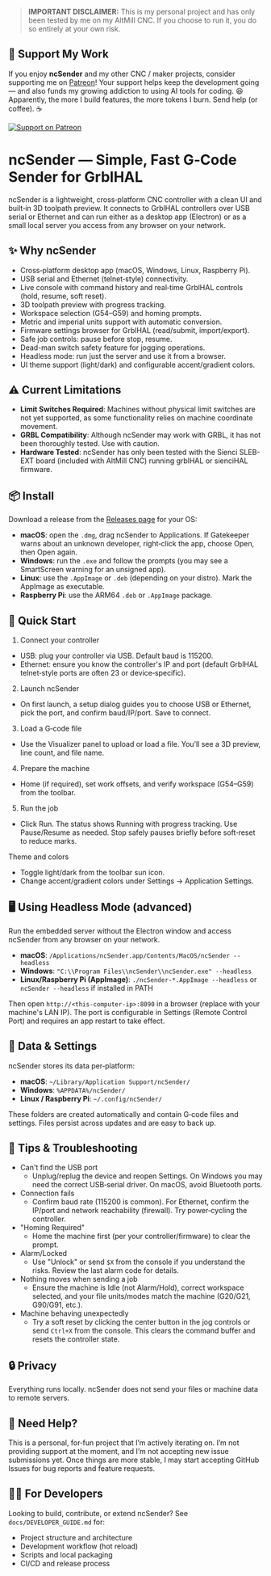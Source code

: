 > **IMPORTANT DISCLAIMER:** This is my personal project and has only been tested by me on my AltMill CNC. If you choose to run it, you do so entirely at your own risk.


## 💖 Support My Work

If you enjoy **ncSender** and my other CNC / maker projects, consider supporting me on [Patreon](https://www.patreon.com/c/FrancisCreation)!
Your support helps keep the development going — and also funds my growing addiction to using AI tools for coding. 😆
Apparently, the more I build features, the more tokens I burn. Send help (or coffee). ☕️

[![Support on Patreon](https://img.shields.io/badge/Support%20on-Patreon-orange.svg)](https://www.patreon.com/c/FrancisCreation)




# ncSender — Simple, Fast G‑Code Sender for GrblHAL

ncSender is a lightweight, cross‑platform CNC controller with a clean UI and built‑in 3D toolpath preview. It connects to GrblHAL controllers over USB serial or Ethernet and can run either as a desktop app (Electron) or as a small local server you access from any browser on your network.

## ✨ Why ncSender
- Cross‑platform desktop app (macOS, Windows, Linux, Raspberry Pi).
- USB serial and Ethernet (telnet‑style) connectivity.
- Live console with command history and real‑time GrblHAL controls (hold, resume, soft reset).
- 3D toolpath preview with progress tracking.
- Workspace selection (G54–G59) and homing prompts.
- Metric and imperial units support with automatic conversion.
- Firmware settings browser for GrblHAL (read/submit, import/export).
- Safe job controls: pause before stop, resume.
- Dead-man switch safety feature for jogging operations.
- Headless mode: run just the server and use it from a browser.
- UI theme support (light/dark) and configurable accent/gradient colors.

## ⚠️ Current Limitations

- **Limit Switches Required**: Machines without physical limit switches are not yet supported, as some functionality relies on machine coordinate movement.
- **GRBL Compatibility**: Although ncSender may work with GRBL, it has not been thoroughly tested. Use with caution.
- **Hardware Tested**: ncSender has only been tested with the Sienci SLEB-EXT board (included with AltMill CNC) running grblHAL or sienciHAL firmware.

## 📦 Install

Download a release from the [Releases page](https://github.com/siganberg/ncSender/releases) for your OS:

- **macOS**: open the `.dmg`, drag ncSender to Applications. If Gatekeeper warns about an unknown developer, right‑click the app, choose Open, then Open again.
- **Windows**: run the `.exe` and follow the prompts (you may see a SmartScreen warning for an unsigned app).
- **Linux**: use the `.AppImage` or `.deb` (depending on your distro). Mark the AppImage as executable.
- **Raspberry Pi**: use the ARM64 `.deb` or `.AppImage` package.

## 🚀 Quick Start
1) Connect your controller
- USB: plug your controller via USB. Default baud is 115200.
- Ethernet: ensure you know the controller's IP and port (default GrblHAL telnet‑style ports are often 23 or device‑specific).

2) Launch ncSender
- On first launch, a setup dialog guides you to choose USB or Ethernet, pick the port, and confirm baud/IP/port. Save to connect.

3) Load a G‑code file
- Use the Visualizer panel to upload or load a file. You’ll see a 3D preview, line count, and file name.

4) Prepare the machine
- Home (if required), set work offsets, and verify workspace (G54–G59) from the toolbar.

5) Run the job
- Click Run. The status shows Running with progress tracking. Use Pause/Resume as needed. Stop safely pauses briefly before soft‑reset to reduce marks.

Theme and colors
- Toggle light/dark from the toolbar sun icon.
- Change accent/gradient colors under Settings → Application Settings.

## 🖥️ Using Headless Mode (advanced)
Run the embedded server without the Electron window and access ncSender from any browser on your network.

- **macOS**: `/Applications/ncSender.app/Contents/MacOS/ncSender --headless`
- **Windows**: `"C:\\Program Files\\ncSender\\ncSender.exe" --headless`
- **Linux/Raspberry Pi (AppImage)**: `./ncSender-*.AppImage --headless` or `ncSender --headless` if installed in PATH

Then open `http://<this-computer-ip>:8090` in a browser (replace with your machine's LAN IP). The port is configurable in Settings (Remote Control Port) and requires an app restart to take effect.

## 💾 Data & Settings
ncSender stores its data per‑platform:
- **macOS**: `~/Library/Application Support/ncSender/`
- **Windows**: `%APPDATA%/ncSender/`
- **Linux / Raspberry Pi**: `~/.config/ncSender/`

These folders are created automatically and contain G‑code files and settings. Files persist across updates and are easy to back up.

## 🔧 Tips & Troubleshooting
- Can't find the USB port
  - Unplug/replug the device and reopen Settings. On Windows you may need the correct USB‑serial driver. On macOS, avoid Bluetooth ports.
- Connection fails
  - Confirm baud rate (115200 is common). For Ethernet, confirm the IP/port and network reachability (firewall). Try power‑cycling the controller.
- "Homing Required"
  - Home the machine first (per your controller/firmware) to clear the prompt.
- Alarm/Locked
  - Use "Unlock" or send `$X` from the console if you understand the risks. Review the last alarm code for details.
- Nothing moves when sending a job
  - Ensure the machine is Idle (not Alarm/Hold), correct workspace selected, and your file units/modes match the machine (G20/G21, G90/G91, etc.).
- Machine behaving unexpectedly
  - Try a soft reset by clicking the center button in the jog controls or send `Ctrl+X` from the console. This clears the command buffer and resets the controller state.

## 🔒 Privacy
Everything runs locally. ncSender does not send your files or machine data to remote servers.

## 💬 Need Help?
This is a personal, for‑fun project that I’m actively iterating on. I’m not providing support at the moment, and I’m not accepting new issue submissions yet. Once things are more stable, I may start accepting GitHub Issues for bug reports and feature requests.

## 👨‍💻 For Developers
Looking to build, contribute, or extend ncSender? See `docs/DEVELOPER_GUIDE.md` for:
- Project structure and architecture
- Development workflow (hot reload)
- Scripts and local packaging
- CI/CD and release process
